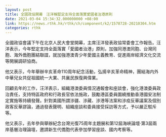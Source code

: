 ```yaml
---
layout: post
title: 全國政協開幕　汪洋稱堅定支持全面落實愛國者治港原則
date: 2021-03-04 15:34:32.000000000 +08:00
link: https://news.rthk.hk/rthk/ch/component/k2/1578728-20210304.htm
categories: rthk
---
```


全國政協會議下午在北京人民大會堂開幕，主席汪洋發表政協常委會工作報告。汪洋表示，今年堅定支持全面落實「愛國者治港」原則，加強同港澳同胞、台灣同胞、海外僑胞團結聯誼，就加強港澳青少年愛國主義教育、促進兩岸經濟文化交流等開展調研協商。

他又表示，今年舉辦辛亥革命110周年紀念活動，弘揚辛亥革命精神，團結海内外中華兒女共促祖國統一大業、共襄民族復興偉業。

回顧去年的工作，汪洋表示，組織港澳委員情況通報會和座談會，強化港澳委員政治責任，支持特區政府和行政長官依法施政，鼓勵港區委員圍繞推動香港國安法制定實施等持續發聲。針對美國所謂涉疆、涉藏、涉港等法案和涉疫反華議案及個別政客反華謬論，通過發表聲明、組織座談和委員接受採訪等方式，予以嚴正駁斥等。

他又表示，去年參與舉辦紀念台灣光復75周年主題展和第12屆海峽論壇‧第3屆兩岸基層治理論壇，邀請新生代僑胞代表參加學習座談、國内考察等。
